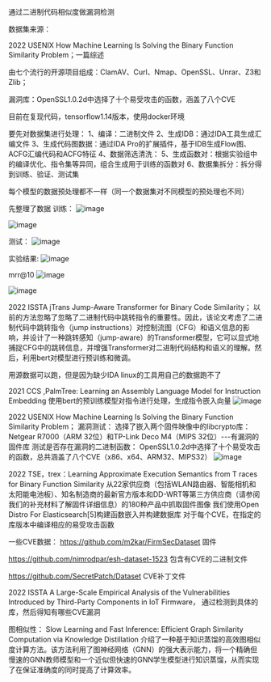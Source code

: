 通过二进制代码相似度做漏洞检测

数据集来源：

2022 USENIX How Machine Learning Is Solving the Binary Function Similarity Problem；一篇综述

由七个流行的开源项目组成：ClamAV、Curl、Nmap、OpenSSL、Unrar、Z3和Zlib；

漏洞库：OpenSSL1.0.2d中选择了十个易受攻击的函数，涵盖了八个CVE


目前在复现代码，tensorflow1.14版本，使用docker环境

要先对数据集进行处理：
1、编译：二进制文件
2、生成IDB：通过IDA工具生成汇编文件
3、生成代码图数据：通过IDA Pro的扩展插件，基于IDB生成Flow图、ACFG汇编代码和ACFG特征
4、数据筛选清洗：
5、生成函数对：根据实验组中的编译优化、指令集等异同，组合生成用于训练的函数对
6、数据集拆分：拆分得到训练、验证、测试集

每个模型的数据预处理都不一样（同一个数据集对不同模型的预处理也不同）


先整理了数据
训练：
![image](https://user-images.githubusercontent.com/86655336/230761885-37f420f6-a96d-4c17-879e-ef26d0ade0eb.png)

![image](https://user-images.githubusercontent.com/86655336/230762170-e2817ee3-fad2-4c34-9dc4-ac10d47f4521.png)

测试：
![image](https://user-images.githubusercontent.com/86655336/230761891-217c3369-6529-4121-84c7-b314fc1d961c.png)

实验结果:
![image](https://user-images.githubusercontent.com/86655336/232176722-1b050c2a-de0a-41e7-a455-41b7e6cd77c3.png)

mrr@10
![image](https://user-images.githubusercontent.com/86655336/232176759-891e960d-1e76-49a3-b189-26316d70f13d.png)

![image](https://user-images.githubusercontent.com/86655336/234159238-d97aa724-e648-4b04-a57b-9d90d375777c.png)

2022 ISSTA jTrans Jump-Aware Transformer for Binary Code Similarity；
以前的方法忽略了忽略了二进制代码中跳转指令的重要性。因此，该论文考虑了二进制代码中跳转指令（jump instructions）对控制流图（CFG）和语义信息的影响，并设计了一种跳转感知（jump-aware）的Transformer模型，它可以显式地捕捉CFG中的跳转信息，并增强Transformer对二进制代码结构和语义的理解。然后，利用bert对模型进行预训练和微调。

用源数据可以跑，但是因为缺少IDA linux的工具用自己的数据跑不了


2021 CCS ,PalmTree: Learning an Assembly Language Model for Instruction Embedding
使用bert的预训练模型对指令进行处理，生成指令嵌入向量
![image](https://user-images.githubusercontent.com/86655336/233924193-2b629232-81a4-42be-9934-14d1fb089254.png)

2022 USENIX How Machine Learning Is Solving the Binary Function Similarity Problem；
漏洞测试：
选择了嵌入两个固件映像中的libcrypto库：Netgear R7000（ARM 32位）和TP-Link Deco M4（MIPS 32位）---有漏洞的固件库
测试是否存在漏洞的二进制函数：
OpenSSL1.0.2d中选择了十个易受攻击的函数，总共涵盖了八个CVE（x86、x64、ARM32、MIPS32）
![image](https://user-images.githubusercontent.com/86655336/234021592-df0f97f7-389e-43a5-93ae-2ca6e185d872.png)


2022 TSE，trex：Learning Approximate Execution Semantics from T races for Binary Function Similarity
从22家供应商（包括WLAN路由器、智能相机和太阳能电池板）、知名制造商的最新官方版本和DD-WRT等第三方供应商（请参阅我们的补充材料了解固件详细信息）的180种产品中抓取固件图像
我们使用Open Distro For Elasticsearch[5]构建函数嵌入并构建数据库
对于每个CVE，在指定的库版本中编译相应的易受攻击函数

一些CVE数据：
https://github.com/m2kar/FirmSecDataset   固件

https://github.com/nimrodpar/esh-dataset-1523  包含有CVE的二进制文件

https://github.com/SecretPatch/Dataset   CVE补丁文件



2022 ISSTA A Large-Scale Empirical Analysis of the Vulnerabilities Introduced by Third-Party Components in IoT Firmware，
通过检测到具体的库，然后得知有哪些CVE漏洞

图相似性：
Slow Learning and Fast Inference: Efficient Graph Similarity Computation via Knowledge Distillation
介绍了一种基于知识蒸馏的高效图相似度计算方法。该方法利用了图神经网络（GNN）的强大表示能力，将一个精确但慢速的GNN教师模型和一个近似但快速的GNN学生模型进行知识蒸馏，从而实现了在保证准确度的同时提高了计算效率。








